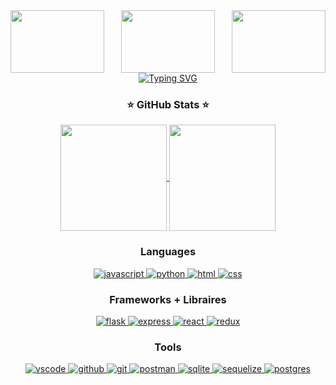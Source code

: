 <div id=header align="center">
  <img src="https://media.giphy.com/media/2YiSwVGIq2pHKW0ttL/giphy.gif" align="left" height="100" width="150"/>
  <img src="https://media.giphy.com/media/Uaxj062PavgqZRhVkS/giphy.gif" align="center" height="100" width="150"/>
  <img src="https://media.giphy.com/media/2YiSwVGIq2pHKW0ttL/giphy.gif" align="right" height="100" width="150"/>
</div>

<div id=name align="center">
<a href="https://git.io/typing-svg"><img src="https://readme-typing-svg.demolab.com?font=Fira+Code&pause=1000&color=E5289E&center=true&vCenter=true&random=false&width=500&height=150&lines=Hi%2C+Welcome+to+my+page." alt="Typing SVG" /></a>
</div>


<div align="center">
  <h3>⭐️ GitHub Stats ⭐️</h3>
    <a href="https://github.com/anuraghazra/github-readme-stats">
      <img height=170 align="center" src="https://github-readme-stats.vercel.app/api?username=kryskimmel&show_icons=true&theme=tokyonight&hide_rank=true" />
    </a>
    <a href="https://github.com/anuraghazra/convoychat">
      <img height=170 align="center" src="https://github-readme-stats.vercel.app/api/top-langs?username=kryskimmel&layout=compact&langs_count=8&card_width=320" />
    </a>
</div>

<div align="center">
  <h3>Languages</h3>
  <p align="center">
    <a href="https://skillicons.dev">
      <img src="https://skillicons.dev/icons?i=js" title="javascript"/>
    </a>
    <a href="https://skillicons.dev">
      <img src="https://skillicons.dev/icons?i=py" title="python"/>
    </a>
    <a href="https://skillicons.dev">
      <img src="https://skillicons.dev/icons?i=html" title="html"/>
    </a>
    <a href="https://skillicons.dev">
      <img src="https://skillicons.dev/icons?i=css" title="css"/>
    </a>
  </p>
  <h3>Frameworks + Libraires</h3>
  <p align="center">
    <a href="https://skillicons.dev">
      <img src="https://skillicons.dev/icons?i=flask" title="flask"/>
    </a>
    <a href="https://skillicons.dev">
      <img src="https://skillicons.dev/icons?i=express" title="express"/>
    </a>
    <a href="https://skillicons.dev">
      <img src="https://skillicons.dev/icons?i=react" title="react"/>
    </a>
    <a href="https://skillicons.dev">
      <img src="https://skillicons.dev/icons?i=redux" title="redux"/>
    </a>
  </p>
  <h3>Tools</h3>
  <p align="center">
    <a href="https://skillicons.dev">
      <img src="https://skillicons.dev/icons?i=vscode" title="vscode"/>
    </a>
    <a href="https://skillicons.dev">
      <img src="https://skillicons.dev/icons?i=github" title="github"/>
    </a>
    <a href="https://skillicons.dev">
      <img src="https://skillicons.dev/icons?i=git" title="git"/>
    </a>
    <a href="https://skillicons.dev">
      <img src="https://skillicons.dev/icons?i=postman" title="postman"/>
    </a>
    <a href="https://skillicons.dev">
      <img src="https://skillicons.dev/icons?i=sqlite" title="sqlite"/>
    </a>
    <a href="https://skillicons.dev">
      <img src="https://skillicons.dev/icons?i=sequelize" title="sequelize"/>
    </a>
    <a href="https://skillicons.dev">
      <img src="https://skillicons.dev/icons?i=postgres" title="postgres"/>
    </a>
  </p>
</div>

